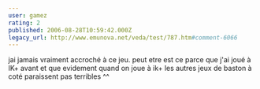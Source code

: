 ```yaml
---
user: gamez
rating: 2
published: 2006-08-28T10:59:42.000Z
legacy_url: http://www.emunova.net/veda/test/787.htm#comment-6066
---
```

jai jamais vraiment accroché à ce jeu. peut etre est ce parce que j'ai joué à IK+ avant et que evidement quand on joue à ik+ les autres jeux de baston à coté paraissent pas terribles ^^